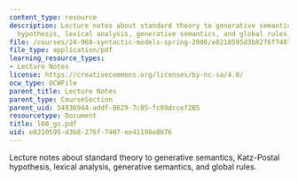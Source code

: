```yaml
---
content_type: resource
description: Lecture notes about standard theory to generative semantics, Katz-Postal
  hypothesis, lexical analysis, generative semantics, and global rules.
file: /courses/24-960-syntactic-models-spring-2006/e0210595d3b8276f7407ee41198e8b76_l08_gs.pdf
file_type: application/pdf
learning_resource_types:
- Lecture Notes
license: https://creativecommons.org/licenses/by-nc-sa/4.0/
ocw_type: OCWFile
parent_title: Lecture Notes
parent_type: CourseSection
parent_uid: 54936944-addf-8629-7c85-fc89dccef285
resourcetype: Document
title: l08_gs.pdf
uid: e0210595-d3b8-276f-7407-ee41198e8b76
---
```

Lecture notes about standard theory to generative semantics, Katz-Postal hypothesis, lexical analysis, generative semantics, and global rules.